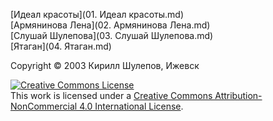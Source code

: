 [Идеал красоты](01. Идеал красоты.md)  
[Армянинова Лена](02. Армянинова Лена.md)  
[Слушай Шулепова](03. Слушай Шулепова.md)  
[Ятаган](04. Ятаган.md)  

Copyright © 2003 Кирилл Шулепов, Ижевск

<a rel="license" href="http://creativecommons.org/licenses/by-nc/4.0/"><img alt="Creative Commons License" style="border-width:0" src="https://i.creativecommons.org/l/by-nc/4.0/80x15.png" /></a><br />This work is licensed under a <a rel="license" href="http://creativecommons.org/licenses/by-nc/4.0/">Creative Commons Attribution-NonCommercial 4.0 International License</a>.
